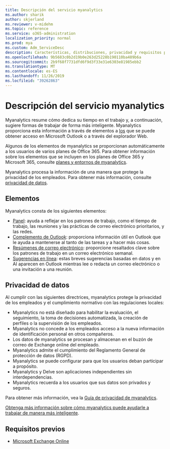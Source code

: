 ```yaml
---
title: Descripción del servicio myanalytics
ms.author: sharik
author: skjerland
ms.reviewer: v-midehm
ms.topic: reference
ms.service: o365-administration
localization_priority: normal
ms.prod: mya
ms.custom: Adm_ServiceDesc
description: Características, distribuciones, privacidad y requisitos previos de myanalytics
ms.openlocfilehash: 9b5683c0b2d19b0e263d25228b190110ba489b6a
ms.sourcegitcommit: 2b9f68f7731dfd6f9d3f33e31e6303e81985ebb2
ms.translationtype: MT
ms.contentlocale: es-ES
ms.lasthandoff: 11/26/2019
ms.locfileid: "39262863"
---
```

# <a name="myanalytics-service-description"></a>Descripción del servicio myanalytics

Myanalytics resume cómo dedica su tiempo en el trabajo y, a continuación, sugiere formas de trabajar de forma más inteligente. Myanalytics proporciona esta información a través de elementos a [los](#elements) que se puede obtener acceso en Microsoft Outlook o a través del explorador Web.

Algunos de los elementos de myanalytics se proporcionan automáticamente a los usuarios de varios planes de Office 365. Para obtener información sobre los elementos que se incluyen en los planes de Office 365 y Microsoft 365, consulte [planes y entornos de myanalytics](https://docs.microsoft.com/workplace-analytics/myanalytics/overview/plans-environments).  

Myanalytics procesa la información de una manera que protege la privacidad de los empleados. Para obtener más información, consulte [privacidad de datos](#data-privacy).

## <a name="elements"></a>Elementos

Myanalytics consta de los siguientes elementos:

* [Panel](https://docs.microsoft.com/workplace-analytics/myanalytics/use/dashboard-2): ayuda a reflejar en los patrones de trabajo, como el tiempo de trabajo, las reuniones y las prácticas de correo electrónico prioritarios, y las redes.
* [Complemento de Outlook](https://docs.microsoft.com/workplace-analytics/myanalytics/use/add-in): proporciona información útil en Outlook que le ayuda a mantenerse al tanto de las tareas y a hacer más cosas.
* [Resúmenes de correo electrónico](https://docs.microsoft.com/workplace-analytics/myanalytics/use/email-digest-2): proporcione resaltados clave sobre los patrones de trabajo en un correo electrónico semanal.
* [Sugerencias en línea](https://docs.microsoft.com/workplace-analytics/myanalytics/use/mya-notifications): estas breves sugerencias basadas en datos y en AI aparecen en Outlook mientras lee o redacta un correo electrónico o una invitación a una reunión.

## <a name="data-privacy"></a>Privacidad de datos

Al cumplir con las siguientes directrices, myanalytics protege la privacidad de los empleados y el cumplimiento normativo con las regulaciones locales:

* Myanalytics no está diseñado para habilitar la evaluación, el seguimiento, la toma de decisiones automatizada, la creación de perfiles o la supervisión de los empleados.
* Myanalytics no concede a los empleados acceso a la nueva información de identificación personal en otros compañeros.
* Los datos de myanalytics se procesan y almacenan en el buzón de correo de Exchange online del empleado.
* Myanalytics admite el cumplimiento del Reglamento General de protección de datos (RGPD).
* Myanalytics se puede configurar para que los usuarios deban participar a propósito.
* Myanalytics y Delve son aplicaciones independientes sin interdependencias.
* Myanalytics recuerda a los usuarios que sus datos son privados y seguros.

Para obtener más información, vea la [Guía de privacidad de myanalytics](https://docs.microsoft.com/workplace-analytics/myanalytics/overview/privacy-guide).

[Obtenga más información sobre cómo myanalytics puede ayudarle a trabajar de manera más inteligente](https://products.office.com/business/myanalytics-personal-analytics).

## <a name="prerequisites"></a>Requisitos previos

* [Microsoft Exchange Online](https://docs.microsoft.com/office365/servicedescriptions/exchange-online-service-description/exchange-online-service-description)
